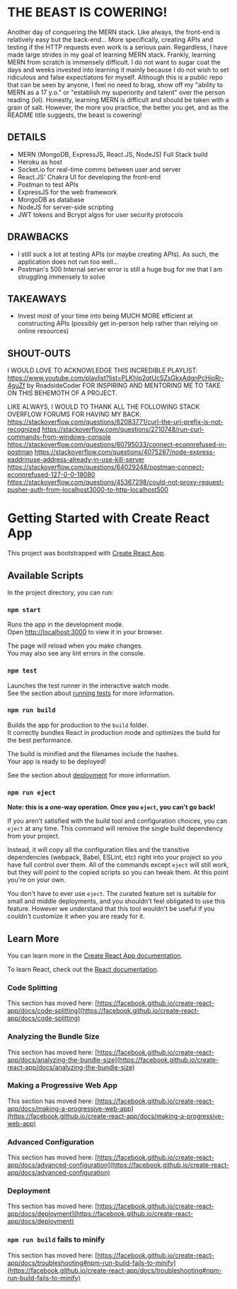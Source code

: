 # THE BEAST IS COWERING!
Another day of conquering the MERN stack. Like always, the front-end is relatively easy but the back-end... More specifically, creating APIs and testing if the HTTP requests even work is a serious pain. Regardless, I have made large strides in my goal of learning MERN stack. Frankly, learning MERN from scratch is immensely difficult. I do not want to sugar coat the days and weeks invested into learning it mainly because I do not wish to set ridiculous and false expectiatons for myself. Although this is a public repo that can be seen by anyone, I feel no need to brag, show off my "ability to MERN as a 17 y.o." or "establish my superiority and talent" over the person reading (lol). Honestly, learning MERN is difficult and should be taken with a grain of salt. However, the more you practice, the better you get, and as the README title suggests, the beast is cowering!

## DETAILS
- MERN (MongoDB, ExpressJS, React.JS, NodeJS) Full Stack build
- Heroku as host
- Socket.io for real-time comms between user and server
- React.JS' Chakra UI for developing the front-end
- Postman to test APIs
- ExpressJS for the web framework
- MongoDB as database
- NodeJS for server-side scripting
- JWT tokens and Bcrypt algos for user security protocols

## DRAWBACKS
- I still suck a lot at testing APIs (or maybe creating APIs). As such, the application does not run too well...
- Postman's 500 Internal server error is still a huge bug for me that I am struggling immensely to solve

## TAKEAWAYS
- Invest most of your time into being MUCH MORE efficient at constructing APIs (possibly get in-person help rather than relying on online resources)

## SHOUT-OUTS
I WOULD LOVE TO ACKNOWLEDGE THIS INCREDIBLE PLAYLIST: 
https://www.youtube.com/playlist?list=PLKhlp2qtUcSZsGkxAdgnPcHioRr-4guZf by RoadsideCoder FOR INSPIRING AND MENTORING ME TO TAKE ON THIS BEHEMOTH OF A PROJECT. 

LIKE ALWAYS, I WOULD TO THANK ALL THE FOLLOWING STACK OVERFLOW FORUMS FOR HAVING MY BACK:
https://stackoverflow.com/questions/62083771/curl-the-uri-prefix-is-not-recognized
https://stackoverflow.com/questions/2710748/run-curl-commands-from-windows-console
https://stackoverflow.com/questions/60795033/connect-econnrefused-in-postman
https://stackoverflow.com/questions/4075287/node-express-eaddrinuse-address-already-in-use-kill-server
https://stackoverflow.com/questions/64029248/postman-connect-econnrefused-127-0-0-18080
https://stackoverflow.com/questions/45367298/could-not-proxy-request-pusher-auth-from-localhost3000-to-http-localhost500


# Getting Started with Create React App

This project was bootstrapped with [Create React App](https://github.com/facebook/create-react-app).

## Available Scripts

In the project directory, you can run:

### `npm start`

Runs the app in the development mode.\
Open [http://localhost:3000](http://localhost:3000) to view it in your browser.

The page will reload when you make changes.\
You may also see any lint errors in the console.

### `npm test`

Launches the test runner in the interactive watch mode.\
See the section about [running tests](https://facebook.github.io/create-react-app/docs/running-tests) for more information.

### `npm run build`

Builds the app for production to the `build` folder.\
It correctly bundles React in production mode and optimizes the build for the best performance.

The build is minified and the filenames include the hashes.\
Your app is ready to be deployed!

See the section about [deployment](https://facebook.github.io/create-react-app/docs/deployment) for more information.

### `npm run eject`

**Note: this is a one-way operation. Once you `eject`, you can't go back!**

If you aren't satisfied with the build tool and configuration choices, you can `eject` at any time. This command will remove the single build dependency from your project.

Instead, it will copy all the configuration files and the transitive dependencies (webpack, Babel, ESLint, etc) right into your project so you have full control over them. All of the commands except `eject` will still work, but they will point to the copied scripts so you can tweak them. At this point you're on your own.

You don't have to ever use `eject`. The curated feature set is suitable for small and middle deployments, and you shouldn't feel obligated to use this feature. However we understand that this tool wouldn't be useful if you couldn't customize it when you are ready for it.

## Learn More

You can learn more in the [Create React App documentation](https://facebook.github.io/create-react-app/docs/getting-started).

To learn React, check out the [React documentation](https://reactjs.org/).

### Code Splitting

This section has moved here: [https://facebook.github.io/create-react-app/docs/code-splitting](https://facebook.github.io/create-react-app/docs/code-splitting)

### Analyzing the Bundle Size

This section has moved here: [https://facebook.github.io/create-react-app/docs/analyzing-the-bundle-size](https://facebook.github.io/create-react-app/docs/analyzing-the-bundle-size)

### Making a Progressive Web App

This section has moved here: [https://facebook.github.io/create-react-app/docs/making-a-progressive-web-app](https://facebook.github.io/create-react-app/docs/making-a-progressive-web-app)

### Advanced Configuration

This section has moved here: [https://facebook.github.io/create-react-app/docs/advanced-configuration](https://facebook.github.io/create-react-app/docs/advanced-configuration)

### Deployment

This section has moved here: [https://facebook.github.io/create-react-app/docs/deployment](https://facebook.github.io/create-react-app/docs/deployment)

### `npm run build` fails to minify

This section has moved here: [https://facebook.github.io/create-react-app/docs/troubleshooting#npm-run-build-fails-to-minify](https://facebook.github.io/create-react-app/docs/troubleshooting#npm-run-build-fails-to-minify)
